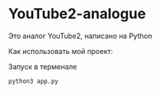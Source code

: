 # YouTube2-analogue

Это аналог YouTube2, написано на Python 

Как использовать мой проект:

Запуск в терменале 
```
python3 app.py
```